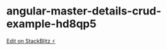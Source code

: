 # angular-master-details-crud-example-hd8qp5

[Edit on StackBlitz ⚡️](https://stackblitz.com/edit/angular-master-details-crud-example-hd8qp5)